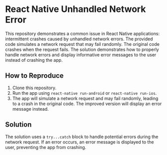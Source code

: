 # React Native Unhandled Network Error

This repository demonstrates a common issue in React Native applications: intermittent crashes caused by unhandled network errors.  The provided code simulates a network request that may fail randomly.  The original code crashes when the request fails. The solution demonstrates how to properly handle network errors and display informative error messages to the user instead of crashing the app.

## How to Reproduce

1. Clone this repository.
2. Run the app using `react-native run-android` or `react-native run-ios`.
3. The app will simulate a network request and may fail randomly, leading to a crash in the original code. The improved version will display an error message instead.

## Solution

The solution uses a `try...catch` block to handle potential errors during the network request.  If an error occurs, an error message is displayed to the user, preventing the app from crashing.